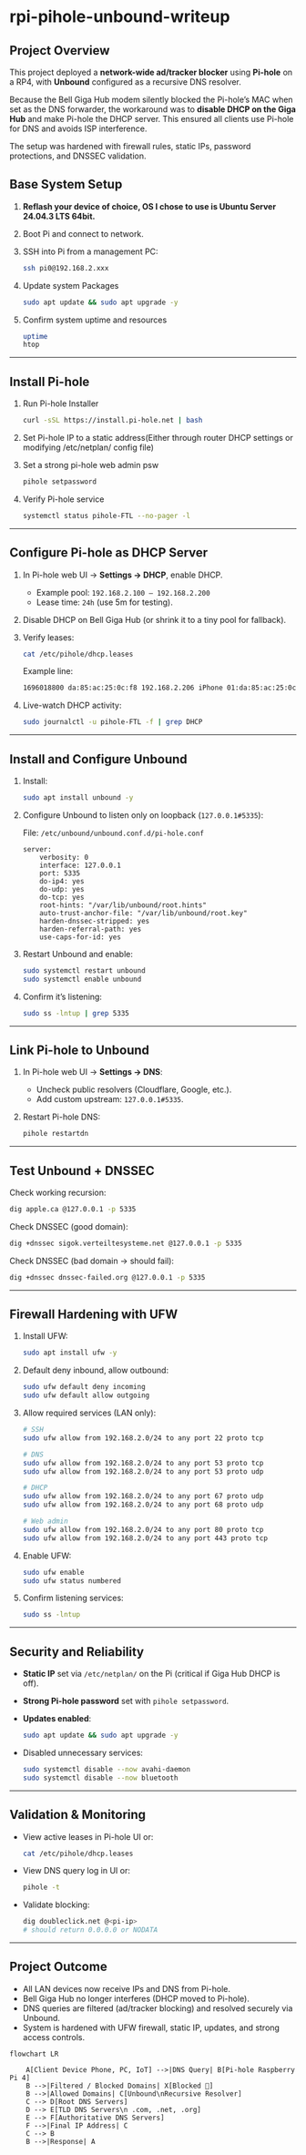 # rpi-pihole-unbound-writeup

## Project Overview

This project deployed a **network-wide ad/tracker blocker** using **Pi-hole** on a RP4, with **Unbound** configured as a recursive DNS resolver.

Because the Bell Giga Hub modem silently blocked the Pi-hole’s MAC when set as the DNS forwarder, the workaround was to **disable DHCP on the Giga Hub** and make Pi-hole the DHCP server. This ensured all clients use Pi-hole for DNS and avoids ISP interference.

The setup was hardened with firewall rules, static IPs, password protections, and DNSSEC validation.

## Base System Setup

1. **Reflash your device of choice, OS I chose to use is Ubuntu Server 24.04.3 LTS 64bit.**
2. Boot Pi and connect to network.
3. SSH into Pi from a management PC:
    
    ```bash
    ssh pi0@192.168.2.xxx
    ```
    
4. Update system Packages
    
    ```bash
    sudo apt update && sudo apt upgrade -y
    ```
    
5. Confirm system uptime and resources
    
    ```bash
    uptime
    htop
    ```
    

---

## Install Pi-hole

1. Run Pi-hole Installer
    
    ```bash
    curl -sSL https://install.pi-hole.net | bash
    ```
    
2. Set Pi-hole IP to a static address(Either through router DHCP settings or modifying /etc/netplan/ config file)
3. Set a strong pi-hole web admin psw
    
    ```bash
    pihole setpassword
    ```
    
4. Verify Pi-hole service
    
    ```bash
    systemctl status pihole-FTL --no-pager -l
    ```
    

---

## Configure Pi-hole as DHCP Server

1. In Pi-hole web UI → **Settings → DHCP**, enable DHCP.
    - Example pool: `192.168.2.100 – 192.168.2.200`
    - Lease time: `24h` (use 5m for testing).
2. Disable DHCP on Bell Giga Hub (or shrink it to a tiny pool for fallback).
3. Verify leases:
    
    ```bash
    cat /etc/pihole/dhcp.leases
    ```
    
    Example line:
    
    ```bash
    1696018800 da:85:ac:25:0c:f8 192.168.2.206 iPhone 01:da:85:ac:25:0c:f8
    ```
    
4. Live-watch DHCP activity:
    
    ```bash
    sudo journalctl -u pihole-FTL -f | grep DHCP
    ```
    

---

## Install and Configure Unbound

1. Install:
    
    ```bash
    sudo apt install unbound -y
    
    ```
    
2. Configure Unbound to listen only on loopback (`127.0.0.1#5335`):
    
    File: `/etc/unbound/unbound.conf.d/pi-hole.conf`
    
    ```
    server:
        verbosity: 0
        interface: 127.0.0.1
        port: 5335
        do-ip4: yes
        do-udp: yes
        do-tcp: yes
        root-hints: "/var/lib/unbound/root.hints"
        auto-trust-anchor-file: "/var/lib/unbound/root.key"
        harden-dnssec-stripped: yes
        harden-referral-path: yes
        use-caps-for-id: yes
    
    ```
    
3. Restart Unbound and enable:
    
    ```bash
    sudo systemctl restart unbound
    sudo systemctl enable unbound
    ```
    
4. Confirm it’s listening:
    
    ```bash
    sudo ss -lntup | grep 5335
    ```
    

---

## Link Pi-hole to Unbound

1. In Pi-hole web UI → **Settings → DNS**:
    - Uncheck public resolvers (Cloudflare, Google, etc.).
    - Add custom upstream: `127.0.0.1#5335`.
2. Restart Pi-hole DNS:
    
    ```bash
    pihole restartdn
    ```
    

---

## Test Unbound + DNSSEC

Check working recursion:

```bash
dig apple.ca @127.0.0.1 -p 5335
```

Check DNSSEC (good domain):

```bash
dig +dnssec sigok.verteiltesysteme.net @127.0.0.1 -p 5335
```

Check DNSSEC (bad domain → should fail):

```bash
dig +dnssec dnssec-failed.org @127.0.0.1 -p 5335
```

---

## Firewall Hardening with UFW

1. Install UFW:
    
    ```bash
    sudo apt install ufw -y
    ```
    
2. Default deny inbound, allow outbound:
    
    ```bash
    sudo ufw default deny incoming
    sudo ufw default allow outgoing
    ```
    
3. Allow required services (LAN only):
    
    ```bash
    # SSH
    sudo ufw allow from 192.168.2.0/24 to any port 22 proto tcp
    
    # DNS
    sudo ufw allow from 192.168.2.0/24 to any port 53 proto tcp
    sudo ufw allow from 192.168.2.0/24 to any port 53 proto udp
    
    # DHCP
    sudo ufw allow from 192.168.2.0/24 to any port 67 proto udp
    sudo ufw allow from 192.168.2.0/24 to any port 68 proto udp
    
    # Web admin
    sudo ufw allow from 192.168.2.0/24 to any port 80 proto tcp
    sudo ufw allow from 192.168.2.0/24 to any port 443 proto tcp
    ```
    
4. Enable UFW:
    
    ```bash
    sudo ufw enable
    sudo ufw status numbered
    ```
    
5. Confirm listening services:
    
    ```bash
    sudo ss -lntup
    ```
    

---

## Security and Reliability

- **Static IP** set via `/etc/netplan/` on the Pi (critical if Giga Hub DHCP is off).
- **Strong Pi-hole password** set with `pihole setpassword`.
- **Updates enabled**:
    
    ```bash
    sudo apt update && sudo apt upgrade -y
    
    ```
    
- Disabled unnecessary services:
    
    ```bash
    sudo systemctl disable --now avahi-daemon
    sudo systemctl disable --now bluetooth
    
    ```
    

---

## Validation & Monitoring

- View active leases in Pi-hole UI or:
    
    ```bash
    cat /etc/pihole/dhcp.leases
    
    ```
    
- View DNS query log in UI or:
    
    ```bash
    pihole -t
    
    ```
    
- Validate blocking:
    
    ```bash
    dig doubleclick.net @<pi-ip>
    # should return 0.0.0.0 or NODATA
    
    ```
    

---

## Project Outcome

- All LAN devices now receive IPs and DNS from Pi-hole.
- Bell Giga Hub no longer interferes (DHCP moved to Pi-hole).
- DNS queries are filtered (ad/tracker blocking) and resolved securely via Unbound.
- System is hardened with UFW firewall, static IP, updates, and strong access controls.


```mermaid
flowchart LR

    A[Client Device Phone, PC, IoT] -->|DNS Query| B[Pi-hole Raspberry Pi 4]
    B -->|Filtered / Blocked Domains| X[Blocked 🚫]
    B -->|Allowed Domains| C[Unbound\nRecursive Resolver]
    C --> D[Root DNS Servers]
    D --> E[TLD DNS Servers\n .com, .net, .org]
    E --> F[Authoritative DNS Servers]
    F -->|Final IP Address| C
    C --> B
    B -->|Response| A
